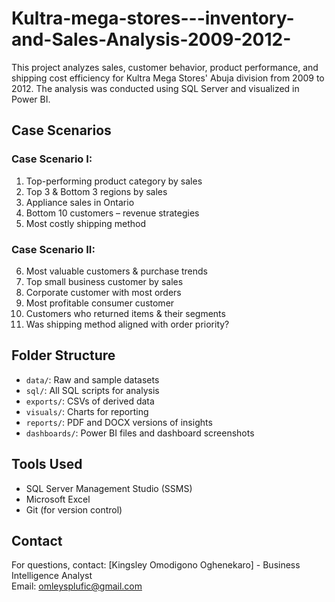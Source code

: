 # Kultra-mega-stores---inventory-and-Sales-Analysis-2009-2012-

This project analyzes sales, customer behavior, product performance, and shipping cost efficiency for Kultra Mega Stores' Abuja division from 2009 to 2012. The analysis was conducted using SQL Server and visualized in Power BI.

## Case Scenarios

### Case Scenario I:
1. Top-performing product category by sales
2. Top 3 & Bottom 3 regions by sales
3. Appliance sales in Ontario
4. Bottom 10 customers – revenue strategies
5. Most costly shipping method

### Case Scenario II:
6. Most valuable customers & purchase trends
7. Top small business customer by sales
8. Corporate customer with most orders
9. Most profitable consumer customer
10. Customers who returned items & their segments
11. Was shipping method aligned with order priority?

## Folder Structure

- `data/`: Raw and sample datasets
- `sql/`: All SQL scripts for analysis
- `exports/`: CSVs of derived data
- `visuals/`: Charts for reporting
- `reports/`: PDF and DOCX versions of insights
- `dashboards/`: Power BI files and dashboard screenshots

## Tools Used

- SQL Server Management Studio (SSMS)
- Microsoft Excel
- Git (for version control)

## Contact

For questions, contact: [Kingsley Omodigono Oghenekaro] - Business Intelligence Analyst  
Email: omleysplufic@gmail.com
